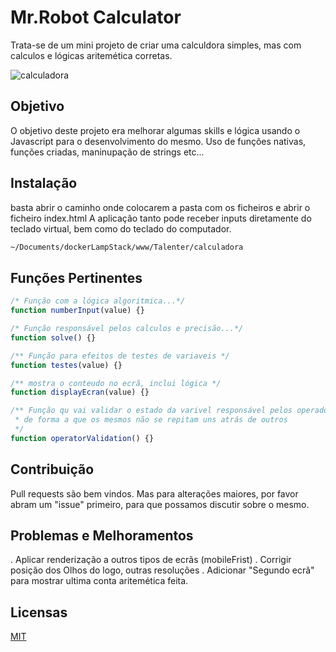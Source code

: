 # Mr.Robot Calculator

Trata-se de um mini projeto de criar uma calculdora simples, mas com calculos e lógicas aritemética corretas.

![calculadora](https://user-images.githubusercontent.com/44001420/144843647-be382065-5234-481b-9a4b-c3a2288cda0f.png)

## Objetivo
O objetivo deste projeto era melhorar algumas skills e lógica usando o Javascript para o desenvolvimento do mesmo.
Uso de funções nativas, funções criadas, maninupação de strings etc...


## Instalação

basta abrir o caminho onde colocarem a pasta com os ficheiros e abrir o ficheiro index.html
A aplicação tanto pode receber inputs diretamente do teclado virtual, bem como do teclado do computador.

```bash
~/Documents/dockerLampStack/www/Talenter/calculadora
```

## Funções Pertinentes

```javascript
/* Função com a lógica algoritmica...*/
function numberInput(value) {}

/* Função responsável pelos calculos e precisão...*/
function solve() {}

/** Função para efeitos de testes de variaveis */
function testes(value) {}

/** mostra o conteudo no ecrã, inclui lógica */
function displayEcran(value) {}

/** Função qu vai validar o estado da varivel responsável pelos operadores
 * de forma a que os mesmos não se repitam uns atrás de outros
 */
function operatorValidation() {}

```

## Contribuição

Pull requests são bem vindos. 
Mas para alterações maiores, por favor abram um "issue" primeiro, para que possamos discutir sobre o mesmo.

## Problemas e Melhoramentos
. Aplicar renderização a outros tipos de ecrãs (mobileFrist) 
. Corrigir posição dos Olhos do logo, outras resoluções
. Adicionar "Segundo ecrã" para mostrar ultima conta aritemética feita.


## Licensas
[MIT](https://choosealicense.com/licenses/mit/)
